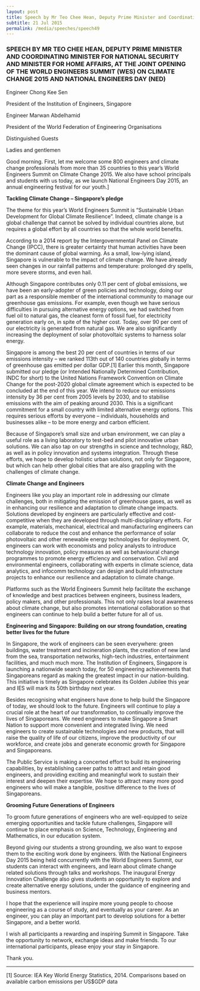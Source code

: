 ```yaml
---
layout: post
title: Speech by Mr Teo Chee Hean, Deputy Prime Minister and Coordinating Minister for National Security and Minister for Home Affairs, at the Joint Opening of the World Engineers Summit (WES) on Climate Change 2015 and National Engineers Day (NED)
subtitle: 21 Jul 2015
permalink: /media/speeches/speech49
---
```


### SPEECH BY MR TEO CHEE HEAN, DEPUTY PRIME MINISTER AND COORDINATING MINISTER FOR NATIONAL SECURITY AND MINISTER FOR HOME AFFAIRS, AT THE JOINT OPENING OF THE WORLD ENGINEERS SUMMIT (WES) ON CLIMATE CHANGE 2015 AND NATIONAL ENGINEERS DAY (NED)

Engineer Chong Kee Sen

President of the Institution of Engineers, Singapore

Engineer Marwan Abdelhamid

President of the World Federation of Engineering Organisations

Distinguished Guests

Ladies and gentlemen

Good morning. First, let me welcome some 800 engineers and climate change professionals from more than 35 countries to this year’s World Engineers Summit on Climate Change 2015. We also have school principals and students with us today, as we launch National Engineers Day 2015, an annual engineering festival for our youth.]

**Tackling Climate Change – Singapore’s pledge**

The theme for this year’s World Engineers Summit is “Sustainable Urban Development for Global Climate Resilience”. Indeed, climate change is a global challenge that cannot be solved by individual countries alone, but requires a global effort by all countries so that the whole world benefits.

According to a 2014 report by the Intergovernmental Panel on Climate Change (IPCC), there is greater certainty that human activities have been the dominant cause of global warming. As a small, low-lying island, Singapore is vulnerable to the impact of climate change.   We have already seen changes in our rainfall patterns and temperature: prolonged dry spells, more severe storms, and even hail. 

Although Singapore contributes only 0.11 per cent of global emissions, we have been an early-adopter of green policies and technology, doing our part as a responsible member of the international community to manage our greenhouse gas emissions.  For example, even though we have serious difficulties in pursuing alternative energy options, we had switched from fuel oil to natural gas, the cleanest form of fossil fuel, for electricity generation early on, in spite of the higher cost. Today, over 90 per cent of our electricity is generated from natural gas. We are also significantly increasing the deployment of solar photovoltaic systems to harness solar energy.

Singapore is among the best 20 per cent of countries in terms of our emissions intensity – we ranked 113th out of 140 countries globally in terms of greenhouse gas emitted per dollar GDP.[1] Earlier this month, Singapore submitted our pledge (or Intended Nationally Determined Contribution, INDC for short) to the United Nations Framework Convention on Climate Change for the post-2020 global climate agreement which is expected to be concluded at the end of this year.  We intend to reduce our emissions intensity by 36 per cent from 2005 levels by 2030, and to stabilise emissions with the aim of peaking around 2030.   This is a significant commitment for a small country with limited alternative energy options.  This requires serious efforts by everyone – individuals, households and businesses alike – to be more energy and carbon efficient.

Because of Singapore’s small size and urban environment, we can play a useful role as a living laboratory to test-bed and pilot innovative urban solutions.  We can also tap on our strengths in science and technology, R&D, as well as in policy innovation and systems integration. Through these efforts, we hope to develop holistic urban solutions, not only for Singapore, but which can help other global cities that are also grappling with the challenges of climate change.

**Climate Change and Engineers**

Engineers like you play an important role in addressing our climate challenges, both in mitigating the emission of greenhouse gases, as well as in enhancing our resilience and adaptation to climate change impacts. Solutions developed by engineers are particularly effective and cost-competitive when they are developed through multi-disciplinary efforts.  For example, materials, mechanical, electrical and manufacturing engineers can collaborate to reduce the cost and enhance the performance of solar photovoltaic and other renewable energy technologies for deployment.  Or, engineers can work with economists and policy analysts to introduce technology innovation, policy measures as well as behavioural change programmes to promote energy efficiency and conservation. Civil and environmental engineers, collaborating with experts in climate science, data analytics, and infocomm technology can design and build infrastructure projects to enhance our resilience and adaptation to climate change. 

Platforms such as the World Engineers Summit help facilitate the exchange of knowledge and best practices between engineers, business leaders, policy makers, and other professionals. This not only raises local awareness about climate change, but also promotes international collaboration so that engineers can continue to help build a better future for all of us.

**Engineering and Singapore: Building on our strong foundation, creating better lives for the future**

In Singapore, the work of engineers can be seen everywhere:  green buildings, water treatment and incineration plants, the creation of new land from the sea, transportation networks, high-tech industries, entertainment facilities, and much much more. The Institution of Engineers, Singapore is launching a nationwide search today, for 50 engineering achievements that Singaporeans regard as making the greatest impact in our nation-building. This initiative is timely as Singapore celebrates its Golden Jubilee this year and IES will mark its 50th birthday next year.

Besides recognising what engineers have done to help build the Singapore of today, we should look to the future. Engineers will continue to play a crucial role at the heart of our transformation, to continually improve the lives of Singaporeans. We need engineers to make Singapore a Smart Nation to support more convenient and integrated living. We need engineers to create sustainable technologies and new products, that will raise the quality of life of our citizens, improve the productivity of our workforce, and create jobs and generate economic growth for Singapore and Singaporeans.

The Public Service is making a concerted effort to build its engineering capabilities, by establishing career paths to attract and retain good engineers, and providing exciting and meaningful work to sustain their interest and deepen their expertise. We hope to attract many more good engineers who will make a tangible, positive difference to the lives of Singaporeans.

**Grooming Future Generations of Engineers**

To groom future generations of engineers who are well-equipped to seize emerging opportunities and tackle future challenges, Singapore will continue to place emphasis on Science, Technology, Engineering and Mathematics, in our education system.

Beyond giving our students a strong grounding, we also want to expose them to the exciting work done by engineers. With the National Engineers Day 2015 being held concurrently with the World Engineers Summit, our students can interact with engineers, and learn about climate change related solutions through talks and workshops. The inaugural Energy Innovation Challenge also gives students an opportunity to explore and create alternative energy solutions, under the guidance of engineering and business mentors.

I hope that the experience will inspire more young people to choose engineering as a course of study, and eventually as your career. As an engineer, you can play an important part to develop solutions for a better Singapore, and a better world.

I wish all participants a rewarding and inspiring Summit in Singapore.  Take the opportunity to network, exchange ideas and make friends. To our international participants, please enjoy your stay in Singapore. 

Thank you.

___

[1] Source: IEA Key World Energy Statistics, 2014. Comparisons based on available carbon emissions per US$GDP data